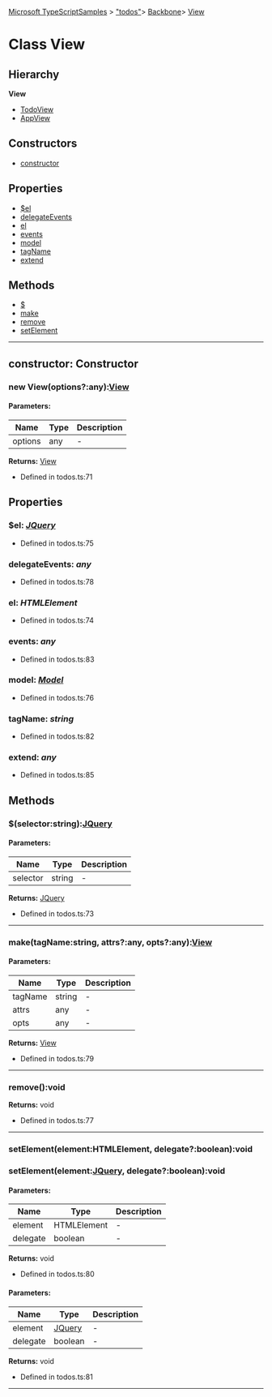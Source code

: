 [Microsoft TypeScriptSamples](../index.md) >  ["todos"](../modules/_todos_.md)>  [Backbone](../modules/_todos_.backbone.md)>  [View](../classes/_todos_.backbone.view.md)
# Class View


## Hierarchy
**View**

* [TodoView](../classes/_todos_.todoview.md)
* [AppView](../classes/_todos_.appview.md)








## Constructors
* [constructor](../classes/_todos_.backbone.view.md#constructor)

## Properties
* [$el](../classes/_todos_.backbone.view.md#_el)
* [delegateEvents](../classes/_todos_.backbone.view.md#delegateevents)
* [el](../classes/_todos_.backbone.view.md#el)
* [events](../classes/_todos_.backbone.view.md#events)
* [model](../classes/_todos_.backbone.view.md#model)
* [tagName](../classes/_todos_.backbone.view.md#tagname)
* [extend](../classes/_todos_.backbone.view.md#extend)

## Methods
* [$](../classes/_todos_.backbone.view.md#_)
* [make](../classes/_todos_.backbone.view.md#make)
* [remove](../classes/_todos_.backbone.view.md#remove)
* [setElement](../classes/_todos_.backbone.view.md#setelement)

---




<a id="constructor"></a>
## constructor: Constructor

### new View(options?:any):[View](../classes/_todos_.backbone.view.md)





#### Parameters:
| Name  | Type                | Description  |
| ------ | ------------------- | ------------ |
| options  | any | - |






**Returns:** [View](../classes/_todos_.backbone.view.md)







* Defined in todos.ts:71












## Properties

<a id="_el"></a>

### **$el**:  *[JQuery](../interfaces/_todos_.jquery.md)* 







* Defined in todos.ts:75






<a id="delegateevents"></a>

### **delegateEvents**:  *any* 







* Defined in todos.ts:78






<a id="el"></a>

### **el**:  *HTMLElement* 







* Defined in todos.ts:74






<a id="events"></a>

### **events**:  *any* 







* Defined in todos.ts:83






<a id="model"></a>

### **model**:  *[Model](../classes/_todos_.backbone.model.md)* 







* Defined in todos.ts:76






<a id="tagname"></a>

### **tagName**:  *string* 







* Defined in todos.ts:82






<a id="extend"></a>

### **extend**:  *any* 







* Defined in todos.ts:85








## Methods

<a id="_"></a>
### $(selector:string):[JQuery](../interfaces/_todos_.jquery.md)





#### Parameters:
| Name  | Type                | Description  |
| ------ | ------------------- | ------------ |
| selector  | string | - |






**Returns:** [JQuery](../interfaces/_todos_.jquery.md)







* Defined in todos.ts:73









---

<a id="make"></a>
### make(tagName:string, attrs?:any, opts?:any):[View](../classes/_todos_.backbone.view.md)





#### Parameters:
| Name  | Type                | Description  |
| ------ | ------------------- | ------------ |
| tagName  | string | - |
| attrs  | any | - |
| opts  | any | - |








**Returns:** [View](../classes/_todos_.backbone.view.md)







* Defined in todos.ts:79









---

<a id="remove"></a>
### remove():void








**Returns:** void







* Defined in todos.ts:77









---

<a id="setelement"></a>
### setElement(element:HTMLElement, delegate?:boolean):void
### setElement(element:[JQuery](../interfaces/_todos_.jquery.md), delegate?:boolean):void





#### Parameters:
| Name  | Type                | Description  |
| ------ | ------------------- | ------------ |
| element  | HTMLElement | - |
| delegate  | boolean | - |







**Returns:** void







* Defined in todos.ts:80













#### Parameters:
| Name  | Type                | Description  |
| ------ | ------------------- | ------------ |
| element  | [JQuery](../interfaces/_todos_.jquery.md) | - |
| delegate  | boolean | - |







**Returns:** void







* Defined in todos.ts:81









---



